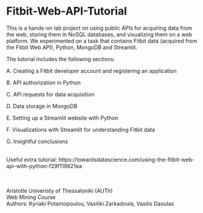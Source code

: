 # Fitbit-Web-API-Tutorial

This is a hands-on lab project on using public APIs for acquiring data from the web, storing them in NoSQL databases, and visualizing them on a web platform.
We experimented on a task that contains Fitbit data (acquired from the Fitbit Web API), Python, MongoDB and Streamlit. <br />

The tutorial includes the following sections:

A. Creating a Fitbit developer account and registering an application

B. API authorization in Python

C. API requests for data acquisition

D. Data storage in MongoDB

E. Setting up a Streamlit website with Python

F. Visualizations with Streamlit for understanding Fitbit data

G. Insightful conclusions

 <br />
Useful extra tutorial: https://towardsdatascience.com/using-the-fitbit-web-api-with-python-f29f119621ea

<br /> <br />
Aristotle Univeristy of Thessaloniki (AUTh) <br /> Web Mining Course <br /> Authors: Kyriaki Potamopoulou, Vasiliki Zarkadoula, Vasilis Daoulas
